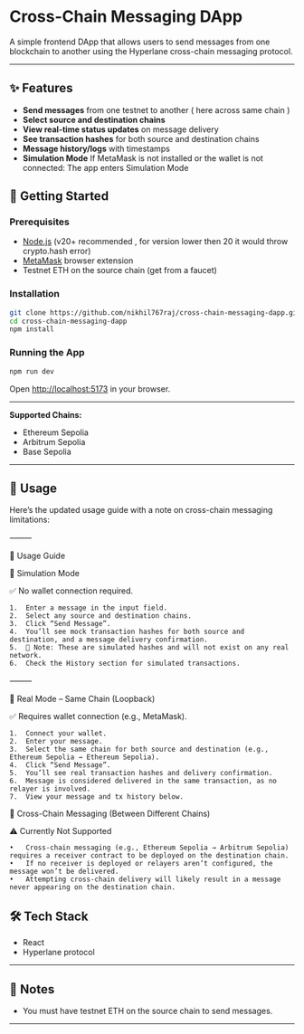 # Cross-Chain Messaging DApp

A simple frontend DApp that allows users to send messages from one blockchain to another using the Hyperlane cross-chain messaging protocol.

---

## ✨ Features

- **Send messages** from one testnet to another ( here across same chain )
- **Select source and destination chains**
- **View real-time status updates** on message delivery
- **See transaction hashes** for both source and destination chains
- **Message history/logs** with timestamps
- **Simulation Mode** If MetaMask is not installed or the wallet is not connected: The app enters Simulation Mode

## 🚀 Getting Started

### Prerequisites

- [Node.js](https://nodejs.org/) (v20+ recommended , for version lower then 20 it would throw crypto.hash error) 
- [MetaMask](https://metamask.io/) browser extension
- Testnet ETH on the source chain (get from a faucet)

### Installation

```bash
git clone https://github.com/nikhil767raj/cross-chain-messaging-dapp.git
cd cross-chain-messaging-dapp
npm install
```

### Running the App

```bash
npm run dev
```

Open [http://localhost:5173](http://localhost:5173) in your browser.

---

**Supported Chains:**

- Ethereum Sepolia
- Arbitrum Sepolia
- Base Sepolia

---

## 📝 Usage
Here’s the updated usage guide with a note on cross-chain messaging limitations:

⸻

📝 Usage Guide

🔄 Simulation Mode

✅ No wallet connection required.

	1.	Enter a message in the input field.
	2.	Select any source and destination chains.
	3.	Click “Send Message”.
	4.	You’ll see mock transaction hashes for both source and destination, and a message delivery confirmation.
	5.	🛑 Note: These are simulated hashes and will not exist on any real network.
	6.	Check the History section for simulated transactions.

⸻

🔗 Real Mode – Same Chain (Loopback)

✅ Requires wallet connection (e.g., MetaMask).

	1.	Connect your wallet.
	2.	Enter your message.
	3.	Select the same chain for both source and destination (e.g., Ethereum Sepolia → Ethereum Sepolia).
	4.	Click “Send Message”.
	5.	You’ll see real transaction hashes and delivery confirmation.
	6.	Message is considered delivered in the same transaction, as no relayer is involved.
	7.	View your message and tx history below.

🚫 Cross-Chain Messaging (Between Different Chains)

⚠️ Currently Not Supported

	•	Cross-chain messaging (e.g., Ethereum Sepolia → Arbitrum Sepolia) requires a receiver contract to be deployed on the destination chain.
	•	If no receiver is deployed or relayers aren’t configured, the message won’t be delivered.
	•	Attempting cross-chain delivery will likely result in a message never appearing on the destination chain.

## 🛠️ Tech Stack

- React
- Hyperlane protocol

---

## 📄 Notes

- You must have testnet ETH on the source chain to send messages.
---
